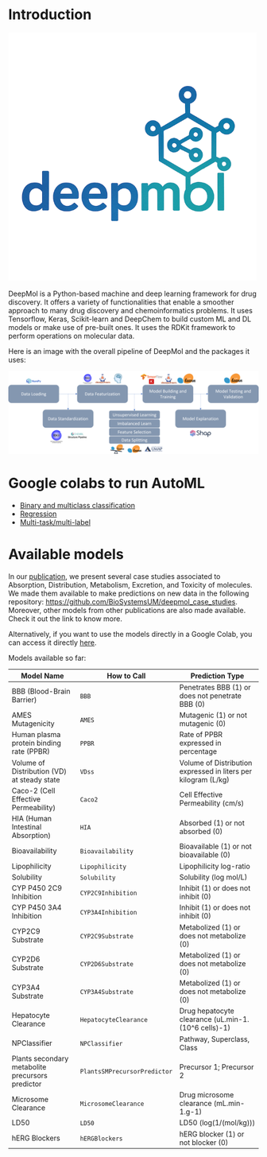 # Introduction

![alt text](../imgs/deepmol_black_background.png)

DeepMol is a Python-based machine and deep learning framework for drug discovery. 
It offers a variety of functionalities that enable a smoother approach to many 
drug discovery and chemoinformatics problems. It uses Tensorflow, Keras, 
Scikit-learn and DeepChem to build custom ML and DL models or 
make use of pre-built ones. It uses the RDKit framework to perform 
operations on molecular data.

Here is an image with the overall pipeline of DeepMol and the packages it uses:

![alt text](../imgs/deepmol_pipeline.png)

# Google colabs to run AutoML

- [Binary and multiclass classification](https://colab.research.google.com/drive/1wtiwuuhfWKVo40ywgweWUMavKL0zdwJK?usp=sharing)
- [Regression](https://colab.research.google.com/drive/1vE-Q01orImdD4qFTo20MAT4E4kP2hsYF?usp=sharing)
- [Multi-task/multi-label](https://colab.research.google.com/drive/18z2vN6zLNSVJ3qgskKZTYxA_t9UNS1b8?usp=sharing)

# Available models

In our [publication](https://doi.org/10.1186/s13321-024-00937-7), we present several case studies associated to Absorption, Distribution, Metabolism, Excretion, and Toxicity of molecules. We made them available to make predictions on new data in the following repository: https://github.com/BioSystemsUM/deepmol_case_studies. Moreover, other models from other publications are also made available. Check it out the link to know more.

Alternatively, if you want to use the models directly in a Google Colab, you can access it directly [here](https://colab.research.google.com/drive/1_I-f7jQPx2AR76h431x4AdV5Peybs5LO?usp=sharing).

Models available so far: 

| Model Name                                   | How to Call                     | Prediction Type                                                |
|---------------------------------------------|---------------------------------|----------------------------------------------------------------|
| BBB (Blood-Brain Barrier)                   | `BBB`                  | Penetrates BBB (1) or does not penetrate BBB (0)              |
| AMES Mutagenicity                           | `AMES`                         | Mutagenic (1) or not mutagenic (0)                            |
| Human plasma protein binding rate (PPBR)    | `PPBR`                      | Rate of PPBR expressed in percentage                          |
| Volume of Distribution (VD) at steady state | `VDss`                | Volume of Distribution expressed in liters per kilogram (L/kg)|
| Caco-2 (Cell Effective Permeability)        | `Caco2`                   | Cell Effective Permeability (cm/s)                            |
| HIA (Human Intestinal Absorption)           | `HIA`                      | Absorbed (1) or not absorbed (0)                              |
| Bioavailability                             | `Bioavailability`           | Bioavailable (1) or not bioavailable (0)                      |
| Lipophilicity                               | `Lipophilicity`    | Lipophilicity log-ratio                                       |
| Solubility                                  | `Solubility`           | Solubility (log mol/L)                                        |
| CYP P450 2C9 Inhibition                     | `CYP2C9Inhibition`                 | Inhibit (1) or does not inhibit (0)                           |
| CYP P450 3A4 Inhibition                     | `CYP3A4Inhibition`                 | Inhibit (1) or does not inhibit (0)                           |
| CYP2C9 Substrate                            | `CYP2C9Substrate`| Metabolized (1) or does not metabolize (0)                    |
| CYP2D6 Substrate                            | `CYP2D6Substrate`| Metabolized (1) or does not metabolize (0)                    |
| CYP3A4 Substrate                            | `CYP3A4Substrate`| Metabolized (1) or does not metabolize (0)                    |
| Hepatocyte Clearance                        | `HepatocyteClearance`      | Drug hepatocyte clearance (uL.min-1.(10^6 cells)-1)           |
| NPClassifier                        | `NPClassifier`      | Pathway, Superclass, Class           |
| Plants secondary metabolite precursors predictor                        | `PlantsSMPrecursorPredictor`      | Precursor 1; Precursor 2           |
| Microsome Clearance                 | `MicrosomeClearance`       | Drug microsome clearance (mL.min-1.g-1)          |
| LD50                                | `LD50`        | LD50 (log(1/(mol/kg)))                      |
| hERG Blockers                       | `hERGBlockers`           | hERG blocker (1) or not blocker (0)               |



